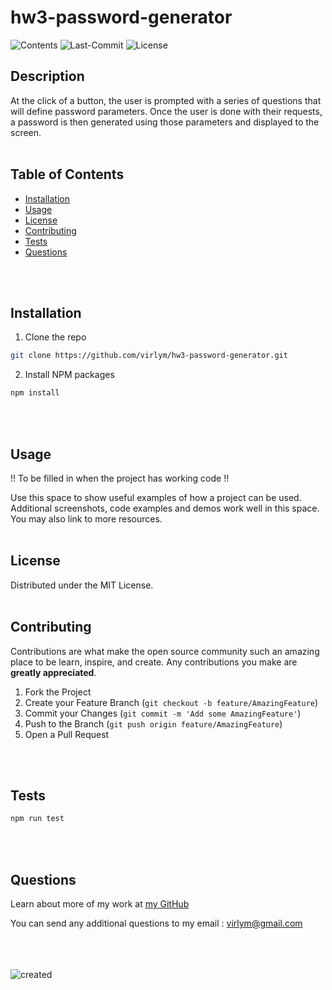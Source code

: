# **hw3-password-generator**
  ![Contents](https://img.shields.io/github/languages/top/virlym/hw3-password-generator)
  ![Last-Commit](https://img.shields.io/github/last-commit/virlym/hw3-password-generator)
  ![License](https://img.shields.io/github/license/virlym/hw3-password-generator)
  ## **Description**
  
  At the click of a button, the user is prompted with a series of questions that will define password parameters. Once the user is done with their requests, a password is then generated using those parameters and displayed to the screen.
  <br><br>
  
  ## **Table of Contents**
  
  * [Installation](#Installation)
  * [Usage](#Usage)
  * [License](#License)
  * [Contributing](#Contributing)
  * [Tests](#Tests)
  * [Questions](#Questions)
  
  <br><br>
  
  ## **Installation**
  
  1. Clone the repo
  ```sh
  git clone https://github.com/virlym/hw3-password-generator.git
  ``` 
  2. Install NPM packages
  ```sh
  npm install
  ```
  <br><br>
  
  ## **Usage**
  !! To be filled in when the project has working code !!
  
  Use this space to show useful examples of how a project can be used. Additional screenshots, code examples and demos work well in this space. You may also link to more resources.
  <br><br>
  
  ## **License**
  
  Distributed under the MIT License.
  <br><br>
  
  ## **Contributing**
  Contributions are what make the open source community such an amazing place to be learn, inspire, and create. Any contributions you make are **greatly appreciated**.
  
  1. Fork the Project
  2. Create your Feature Branch (`git checkout -b feature/AmazingFeature`)
  3. Commit your Changes (`git commit -m 'Add some AmazingFeature'`)
  4. Push to the Branch (`git push origin feature/AmazingFeature`)
  5. Open a Pull Request
  
  <br><br>
  
  ## **Tests**
  ```sh
  npm run test
  ```
  <br><br>
  
  ## **Questions**
  Learn about more of my work at [my GitHub](https://github.com/virlym)
  
  You can send any additional questions to my email : virlym@gmail.com
  <br><br><br><br>
  
  ![created](https://img.shields.io/badge/Helped%20by-Virlym-blue)